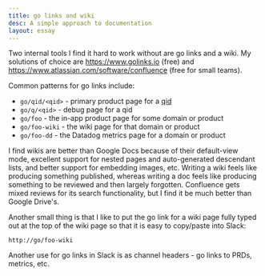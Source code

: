 ```yaml
---
title: go links and wiki
desc: A simple approach to documentation
layout: essay
---
```


Two internal tools I find it hard to work without are go links and a wiki. My solutions of choice are https://www.golinks.io (free) and https://www.atlassian.com/software/confluence (free for small teams).

Common patterns for go links include:

- `go/qid/<qid>` - primary product page for a [qid](/essays/qualified-identifiers.html)
- `go/q/<qid>` - debug page for a qid
- `go/foo` - the in-app product page for some domain or product
- `go/foo-wiki` - the wiki page for that domain or product
- `go/foo-dd` - the Datadog metrics page for a domain or product

I find wikis are better than Google Docs because of their default-view mode, excellent support for nested pages and auto-generated descendant lists, and better support for embedding images, etc. Writing a wiki feels like producing something published, whereas writing a doc feels like producing something to be reviewed and then largely forgotten. Confluence gets mixed reviews for its search functionality, but I find it be much better than Google Drive's.

Another small thing is that I like to put the go link for a wiki page fully typed out at the top of the wiki page so that it is easy to copy/paste into Slack:

```
http://go/foo-wiki
```

Another use for go links in Slack is as channel headers - go links to PRDs, metrics, etc.